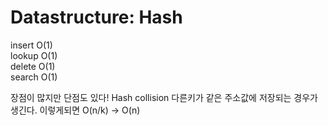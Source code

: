 # Datastructure: Hash
insert O(1)  
lookup O(1)  
delete O(1)  
search O(1)  

장점이 많지만 단점도 있다!
Hash collision
다른키가 같은 주소값에 저장되는 경우가 생긴다.
이렇게되면 O(n/k) -> O(n)